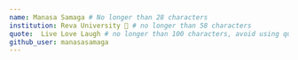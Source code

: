 ```yaml
---
name: Manasa Samaga # No longer than 28 characters
institution: Reva University 🚩 # no longer than 58 characters
quote:  Live Love Laugh # no longer than 100 characters, avoid using quotes(") to guarantee the format remains the same.
github_user: manasasamaga
---
```

